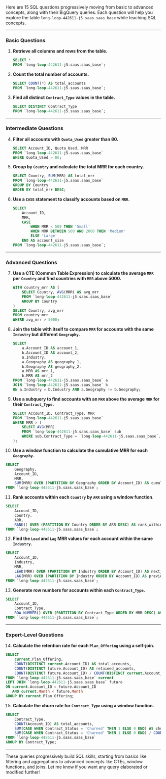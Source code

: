 Here are 15 SQL questions progressively moving from basic to advanced concepts, along with their BigQuery queries. Each question will help you explore the table `long-loop-442611-j5.saas.saas_base` while teaching SQL concepts.

---

### **Basic Questions**
1. **Retrieve all columns and rows from the table.**
   ```sql
   SELECT * 
   FROM `long-loop-442611-j5.saas.saas_base`;
   ```

2. **Count the total number of accounts.**
   ```sql
   SELECT COUNT(*) AS total_accounts
   FROM `long-loop-442611-j5.saas.saas_base`;
   ```

3. **Find all distinct `Contract_Type` values in the table.**
   ```sql
   SELECT DISTINCT Contract_Type
   FROM `long-loop-442611-j5.saas.saas_base`;
   ```

---

### **Intermediate Questions**
4. **Filter all accounts with `Quota_Used` greater than 80.**
   ```sql
   SELECT Account_ID, Quota_Used, MRR
   FROM `long-loop-442611-j5.saas.saas_base`
   WHERE Quota_Used > 80;
   ```

5. **Group by `Country` and calculate the total MRR for each country.**
   ```sql
   SELECT Country, SUM(MRR) AS total_mrr
   FROM `long-loop-442611-j5.saas.saas_base`
   GROUP BY Country
   ORDER BY total_mrr DESC;
   ```

6. **Use a `CASE` statement to classify accounts based on `MRR`.**
   ```sql
   SELECT 
       Account_ID, 
       MRR, 
       CASE 
           WHEN MRR < 500 THEN 'Small'
           WHEN MRR BETWEEN 500 AND 2000 THEN 'Medium'
           ELSE 'Large'
       END AS account_size
   FROM `long-loop-442611-j5.saas.saas_base`;
   ```

---

### **Advanced Questions**
7. **Use a CTE (Common Table Expression) to calculate the average `MRR` per `Country` and find countries with `MRR` above 5000.**
   ```sql
   WITH country_mrr AS (
       SELECT Country, AVG(MRR) AS avg_mrr
       FROM `long-loop-442611-j5.saas.saas_base`
       GROUP BY Country
   )
   SELECT Country, avg_mrr
   FROM country_mrr
   WHERE avg_mrr > 5000;
   ```

8. **Join the table with itself to compare `MRR` for accounts with the same `Industry` but different `Geography`.**
   ```sql
   SELECT 
       a.Account_ID AS account_1, 
       b.Account_ID AS account_2, 
       a.Industry, 
       a.Geography AS geography_1, 
       b.Geography AS geography_2, 
       a.MRR AS mrr_1, 
       b.MRR AS mrr_2
   FROM `long-loop-442611-j5.saas.saas_base` a
   JOIN `long-loop-442611-j5.saas.saas_base` b
   ON a.Industry = b.Industry AND a.Geography != b.Geography;
   ```

9. **Use a subquery to find accounts with an `MRR` above the average `MRR` for their `Contract_Type`.**
   ```sql
   SELECT Account_ID, Contract_Type, MRR
   FROM `long-loop-442611-j5.saas.saas_base`
   WHERE MRR > (
       SELECT AVG(MRR)
       FROM `long-loop-442611-j5.saas.saas_base` sub
       WHERE sub.Contract_Type = `long-loop-442611-j5.saas.saas_base`.Contract_Type
   );
   ```

10. **Use a window function to calculate the cumulative MRR for each `Geography`.**
   ```sql
   SELECT 
       Geography, 
       Account_ID, 
       MRR, 
       SUM(MRR) OVER (PARTITION BY Geography ORDER BY Account_ID) AS cumulative_mrr
   FROM `long-loop-442611-j5.saas.saas_base`;
   ```

11. **Rank accounts within each `Country` by `ARR` using a window function.**
   ```sql
   SELECT 
       Account_ID, 
       Country, 
       ARR, 
       RANK() OVER (PARTITION BY Country ORDER BY ARR DESC) AS rank_within_country
   FROM `long-loop-442611-j5.saas.saas_base`;
   ```

12. **Find the `Lead` and `Lag` MRR values for each account within the same `Industry`.**
   ```sql
   SELECT 
       Account_ID, 
       Industry, 
       MRR, 
       LEAD(MRR) OVER (PARTITION BY Industry ORDER BY Account_ID) AS next_mrr,
       LAG(MRR) OVER (PARTITION BY Industry ORDER BY Account_ID) AS previous_mrr
   FROM `long-loop-442611-j5.saas.saas_base`;
   ```

13. **Generate row numbers for accounts within each `Contract_Type`.**
   ```sql
   SELECT 
       Account_ID, 
       Contract_Type, 
       ROW_NUMBER() OVER (PARTITION BY Contract_Type ORDER BY MRR DESC) AS row_no
   FROM `long-loop-442611-j5.saas.saas_base`;
   ```

---

### **Expert-Level Questions**
14. **Calculate the retention rate for each `Plan_Offering` using a self-join.**
   ```sql
   SELECT 
       current.Plan_Offering, 
       COUNT(DISTINCT current.Account_ID) AS total_accounts,
       COUNT(DISTINCT future.Account_ID) AS retained_accounts,
       COUNT(DISTINCT future.Account_ID) / COUNT(DISTINCT current.Account_ID) AS retention_rate
   FROM `long-loop-442611-j5.saas.saas_base` current
   LEFT JOIN `long-loop-442611-j5.saas.saas_base` future
   ON current.Account_ID = future.Account_ID 
      AND current.Month < future.Month
   GROUP BY current.Plan_Offering;
   ```

15. **Calculate the churn rate for `Contract_Type` using a window function.**
   ```sql
   SELECT 
       Contract_Type, 
       COUNT(Account_ID) AS total_accounts, 
       SUM(CASE WHEN Contract_Status = 'Churned' THEN 1 ELSE 0 END) AS churned_accounts,
       SUM(CASE WHEN Contract_Status = 'Churned' THEN 1 ELSE 0 END) / COUNT(Account_ID) AS churn_rate
   FROM `long-loop-442611-j5.saas.saas_base`
   GROUP BY Contract_Type;
   ```

---

These queries progressively build SQL skills, starting from basics like filtering and aggregations to advanced concepts like CTEs, window functions, and joins. Let me know if you want any query elaborated or modified further!

